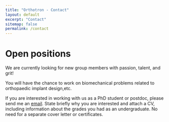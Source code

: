 ```yaml
---
title: "Orthotron - Contact"
layout: default
excerpt: "Contact"
sitemap: false
permalink: /contact
---
```


# Open positions

We are currently looking for new group members  with passion, talent, and grit! 

You will have the chance to work on biomechanical problems related to orthopaedic implant design,etc. 

If you are interested in working with us as a PhD student or postdoc, please send me an [email](mailto:stewart.mclachlin@uwaterloo.ca). State briefly why you are interested and attach a CV, including information about the grades you had as an undergraduate. No need for a separate cover letter or certificates.